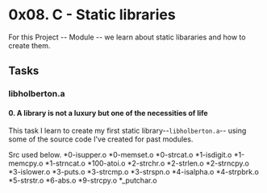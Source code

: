 # 0x08. C - Static libraries

For this Project -- Module -- we learn about static libararies and how to create
them.

## Tasks

### libholberton.a

#### 0. A library is not a luxury but one of the necessities of life

This task I learn to create my first static library--`libholberton.a`-- using some of the source
code I've created for past modules.

Src used below.
*0-isupper.o
*0-memset.o
*0-strcat.o
*1-isdigit.o
*1-memcpy.o
*1-strncat.o
*100-atoi.o
*2-strchr.o
*2-strlen.o
*2-strncpy.o
*3-islower.o
*3-puts.o
*3-strcmp.o
*3-strspn.o
*4-isalpha.o
*4-strpbrk.o
*5-strstr.o
*6-abs.o
*9-strcpy.o
*_putchar.o


